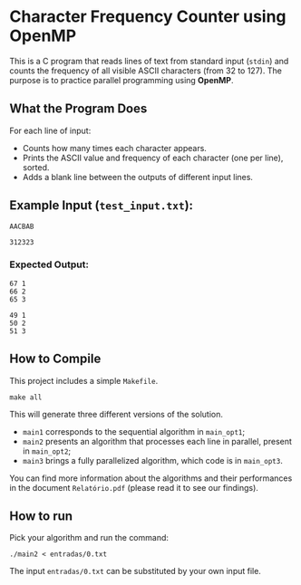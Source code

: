 # Character Frequency Counter using OpenMP

This is a C program that reads lines of text from standard input (`stdin`) and counts the frequency of all visible ASCII characters (from 32 to 127). The purpose is to practice parallel programming using **OpenMP**.

## What the Program Does

For each line of input:
- Counts how many times each character appears.
- Prints the ASCII value and frequency of each character (one per line), sorted.
- Adds a blank line between the outputs of different input lines.

## Example Input (`test_input.txt`):

````
AACBAB

312323
````

### Expected Output:

````
67 1
66 2
65 3

49 1
50 2
51 3
````

## How to Compile

This project includes a simple `Makefile`.

````
make all
````

This will generate three different versions of the solution.
- `main1` corresponds to the sequential algorithm in `main_opt1`;
- `main2` presents an algorithm that processes each line in parallel, present in `main_opt2`;
- `main3` brings a fully parallelized algorithm, which code is in `main_opt3`.

You can find more information about the algorithms and their performances in the document `Relatório.pdf` (please read it to see our findings).

## How to run

Pick your algorithm and run the command:

```
./main2 < entradas/0.txt
```

The input `entradas/0.txt` can be substituted by your own input file.
